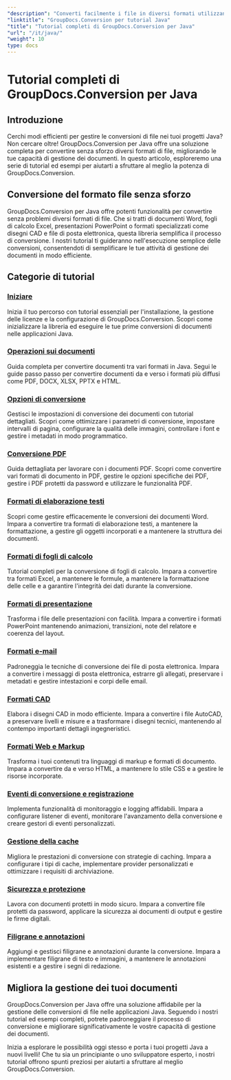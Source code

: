 ```yaml
---
"description": "Converti facilmente i file in diversi formati utilizzando GroupDocs.Conversion per Java. Semplifica la gestione dei documenti con opzioni personalizzabili."
"linktitle": "GroupDocs.Conversion per tutorial Java"
"title": "Tutorial completi di GroupDocs.Conversion per Java"
"url": "/it/java/"
"weight": 10
type: docs
---
```

# Tutorial completi di GroupDocs.Conversion per Java

## Introduzione

Cerchi modi efficienti per gestire le conversioni di file nei tuoi progetti Java? Non cercare oltre! GroupDocs.Conversion per Java offre una soluzione completa per convertire senza sforzo diversi formati di file, migliorando le tue capacità di gestione dei documenti. In questo articolo, esploreremo una serie di tutorial ed esempi per aiutarti a sfruttare al meglio la potenza di GroupDocs.Conversion.

## Conversione del formato file senza sforzo

GroupDocs.Conversion per Java offre potenti funzionalità per convertire senza problemi diversi formati di file. Che si tratti di documenti Word, fogli di calcolo Excel, presentazioni PowerPoint o formati specializzati come disegni CAD e file di posta elettronica, questa libreria semplifica il processo di conversione. I nostri tutorial ti guideranno nell'esecuzione semplice delle conversioni, consentendoti di semplificare le tue attività di gestione dei documenti in modo efficiente.

## Categorie di tutorial

### [Iniziare](./getting-started/)
Inizia il tuo percorso con tutorial essenziali per l'installazione, la gestione delle licenze e la configurazione di GroupDocs.Conversion. Scopri come inizializzare la libreria ed eseguire le tue prime conversioni di documenti nelle applicazioni Java.

### [Operazioni sui documenti](./document-operations/)
Guida completa per convertire documenti tra vari formati in Java. Segui le guide passo passo per convertire documenti da e verso i formati più diffusi come PDF, DOCX, XLSX, PPTX e HTML.

### [Opzioni di conversione](./conversion-options/)
Gestisci le impostazioni di conversione dei documenti con tutorial dettagliati. Scopri come ottimizzare i parametri di conversione, impostare intervalli di pagina, configurare la qualità delle immagini, controllare i font e gestire i metadati in modo programmatico.

### [Conversione PDF](./pdf-conversion/)
Guida dettagliata per lavorare con i documenti PDF. Scopri come convertire vari formati di documento in PDF, gestire le opzioni specifiche dei PDF, gestire i PDF protetti da password e utilizzare le funzionalità PDF.

### [Formati di elaborazione testi](./word-processing-formats/)
Scopri come gestire efficacemente le conversioni dei documenti Word. Impara a convertire tra formati di elaborazione testi, a mantenere la formattazione, a gestire gli oggetti incorporati e a mantenere la struttura dei documenti.

### [Formati di fogli di calcolo](./spreadsheet-formats/)
Tutorial completi per la conversione di fogli di calcolo. Impara a convertire tra formati Excel, a mantenere le formule, a mantenere la formattazione delle celle e a garantire l'integrità dei dati durante la conversione.

### [Formati di presentazione](./presentation-formats/)
Trasforma i file delle presentazioni con facilità. Impara a convertire i formati PowerPoint mantenendo animazioni, transizioni, note del relatore e coerenza del layout.

### [Formati e-mail](./email-formats/)
Padroneggia le tecniche di conversione dei file di posta elettronica. Impara a convertire i messaggi di posta elettronica, estrarre gli allegati, preservare i metadati e gestire intestazioni e corpi delle email.

### [Formati CAD](./cad-formats/)
Elabora i disegni CAD in modo efficiente. Impara a convertire i file AutoCAD, a preservare livelli e misure e a trasformare i disegni tecnici, mantenendo al contempo importanti dettagli ingegneristici.

### [Formati Web e Markup](./web-markup-formats/)
Trasforma i tuoi contenuti tra linguaggi di markup e formati di documento. Impara a convertire da e verso HTML, a mantenere lo stile CSS e a gestire le risorse incorporate.

### [Eventi di conversione e registrazione](./conversion-events-logging/)
Implementa funzionalità di monitoraggio e logging affidabili. Impara a configurare listener di eventi, monitorare l'avanzamento della conversione e creare gestori di eventi personalizzati.

### [Gestione della cache](./cache-management/)
Migliora le prestazioni di conversione con strategie di caching. Impara a configurare i tipi di cache, implementare provider personalizzati e ottimizzare i requisiti di archiviazione.

### [Sicurezza e protezione](./security-protection/)
Lavora con documenti protetti in modo sicuro. Impara a convertire file protetti da password, applicare la sicurezza ai documenti di output e gestire le firme digitali.

### [Filigrane e annotazioni](./watermarks-annotations/)
Aggiungi e gestisci filigrane e annotazioni durante la conversione. Impara a implementare filigrane di testo e immagini, a mantenere le annotazioni esistenti e a gestire i segni di redazione.

## Migliora la gestione dei tuoi documenti

GroupDocs.Conversion per Java offre una soluzione affidabile per la gestione delle conversioni di file nelle applicazioni Java. Seguendo i nostri tutorial ed esempi completi, potrete padroneggiare il processo di conversione e migliorare significativamente le vostre capacità di gestione dei documenti.

Inizia a esplorare le possibilità oggi stesso e porta i tuoi progetti Java a nuovi livelli! Che tu sia un principiante o uno sviluppatore esperto, i nostri tutorial offrono spunti preziosi per aiutarti a sfruttare al meglio GroupDocs.Conversion.